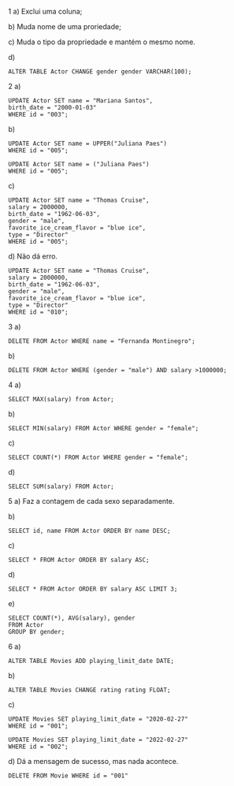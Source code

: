 1 a) Exclui uma coluna;

b) Muda nome de uma proriedade;

c) Muda o tipo da propriedade e mantém o mesmo nome.

d) 
```
ALTER TABLE Actor CHANGE gender gender VARCHAR(100);
```


2 a)
```
UPDATE Actor SET name = "Mariana Santos", 
birth_date = "2000-01-03"
WHERE id = "003";
```

b)

```
UPDATE Actor SET name = UPPER("Juliana Paes")
WHERE id = "005";
```
```
UPDATE Actor SET name = ("Juliana Paes")
WHERE id = "005";
```

c)
```
UPDATE Actor SET name = "Thomas Cruise", 
salary = 2000000,
birth_date = "1962-06-03",
gender = "male",
favorite_ice_cream_flavor = "blue ice",
type = "Director"
WHERE id = "005";
```

d) Não dá erro.
```
UPDATE Actor SET name = "Thomas Cruise", 
salary = 2000000,
birth_date = "1962-06-03",
gender = "male",
favorite_ice_cream_flavor = "blue ice",
type = "Director"
WHERE id = "010";
```


3 a)
```
DELETE FROM Actor WHERE name = "Fernanda Montinegro";
```

b)
```
DELETE FROM Actor WHERE (gender = "male") AND salary >1000000;
```


4 a)
```
SELECT MAX(salary) from Actor;
```

b)
```
SELECT MIN(salary) FROM Actor WHERE gender = "female";
```

c)
```
SELECT COUNT(*) FROM Actor WHERE gender = "female";
```

d)
```
SELECT SUM(salary) FROM Actor;
```


5 a)
Faz a contagem de cada sexo separadamente.

b)
```
SELECT id, name FROM Actor ORDER BY name DESC;
```

c)
```
SELECT * FROM Actor ORDER BY salary ASC;
```

d)
```
SELECT * FROM Actor ORDER BY salary ASC LIMIT 3;
```

e)
```
SELECT COUNT(*), AVG(salary), gender
FROM Actor
GROUP BY gender;
```

6 a)
```
ALTER TABLE Movies ADD playing_limit_date DATE;
```

b)
```
ALTER TABLE Movies CHANGE rating rating FLOAT;
```

c)
```
UPDATE Movies SET playing_limit_date = "2020-02-27"
WHERE id = "001";

UPDATE Movies SET playing_limit_date = "2022-02-27"
WHERE id = "002";
```

d) Dá a mensagem de sucesso, mas nada acontece.
```
DELETE FROM Movie WHERE id = "001"
```